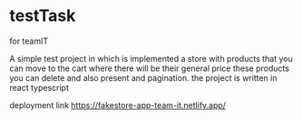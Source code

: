 # testTask
for teamIT

A simple test project in which is implemented a store with products that you can move to the cart where there will be their general price these products you can delete and also present and pagination. the project is written in react typescript 

deployment link https://fakestore-app-team-it.netlify.app/
